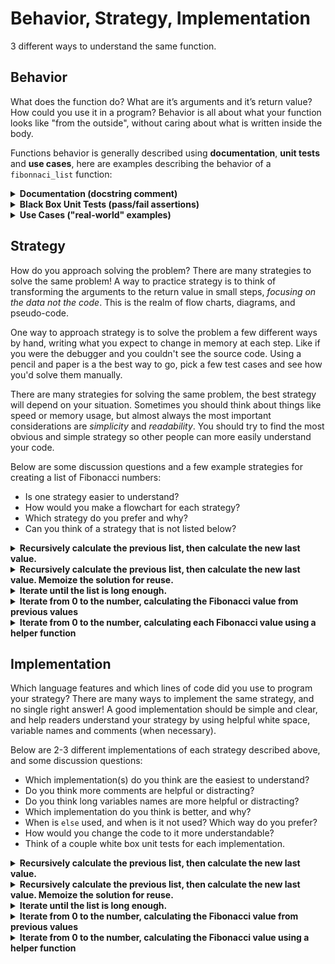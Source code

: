 # Behavior, Strategy, Implementation

3 different ways to understand the same function.

## Behavior

What does the function do? What are it’s arguments and it’s return value? How could you use it in a program? Behavior is all about what your function looks like "from the outside", without caring about what is written inside the body.

Functions behavior is generally described using **documentation**, **unit tests** and **use cases**, here are examples describing the behavior of a `fibonnaci_list` function:

<details>
<summary><strong>Documentation (docstring comment)</strong></summary>

```python
"""generates a list containing the first n numbers of the fibonacci sequence

Parameters:
  n: int, greater than or equal to zero

Returns -> list[int] with the first n numbers of the fibonacci sequence

>>> fib_list(0)
[]

>>> fib_list(4)
[0, 1, 1, 2]

>>> fib_list(8)
[0, 1, 1, 2, 3, 5, 8, 13]
"""
```

</details>

<details>
<summary><strong>Black Box Unit Tests (pass/fail assertions)</strong></summary>

```python
import unittest

from fib_list import fib_list


class TestFibLib(unittest.TestCase):
    """Test the fib_lib function"""

    def test_0(self):
        """It should evaluate 0 to []"""
        self.assertEqual(fib_list(0), [])

    def test_1(self):
        """It should evaluate 1 to [0]"""
        self.assertEqual(fib_list(1), [0])

    def test_2(self):
        """It should evaluate 2 to [0, 1]"""
        self.assertEqual(fib_list(2), [0, 1])

    def test_3(self):
        """It should evaluate 3 to [0, 1, 1]"""
        self.assertEqual(fib_list(3), [0, 1, 1])

    def test_4(self):
        """It should evaluate 4 to [0, 1, 1, 2]"""
        self.assertEqual(fib_list(4), [0, 1, 1, 2])

    def test_5(self):
        """It should evaluate 5 to [0, 1, 1, 2, 3]"""
        self.assertEqual(fib_list(5), [0, 1, 1, 2, 3])

    def test_9(self):
        """It should evaluate 9 to [0, 1, 1, 2, 3, 5, 8, 13, 21]"""
        self.assertEqual(fib_list(9), [0, 1, 1, 2, 3, 5, 8, 13, 21])

    def test_less_than_0(self):
        """It should raise an assertion error if the argument is less than 0"""
        with self.assertRaises(AssertionError):
            fib_list(-1)

    def test_not_an_integer(self):
        """It should raise an assertion error if the argument is not an integer"""
        with self.assertRaises(AssertionError):
            fib_list(1.0)


if __name__ == "__main__":
    unittest.main()
```

</details>

<details>
<summary><strong>Use Cases ("real-world" examples)</strong></summary>
<br>

It can be difficult to come up with use cases for mathematical functions like Fibonacci lists, so it's ok for these exercises to just play around with some examples and explore the output. Use cases will be more intuitive later when you are writing code for a larger project.

```python
#!/usr/bin/env python3
# -*- coding: utf-8 -*-
"""
A file for experimenting with different fibonacci_list use cases
"""

from fibonacci_list import fibonacci_list

# %% what about big numbers?

print(fibonacci_list(150))

# %% is it really a Fibonacci sequence?

huge_list = fibonacci_list(500)

for index in range(2, 500):
    two_back = huge_list[index - 2]
    one_back = huge_list[index - 1]
    current = huge_list[index]

    assert two_back + one_back == current, f"entry {index} is not correct"

# %% does the function return the same or different arrays?

array_1 = fibonacci_list(4)
array_2 = fibonacci_list(6)

# the function returned two different arrays with the same values
assert array_1 == array_2, "the arrays store the same values"
assert array_1 is not array_2, "the variables do not reference the same array"
```

</details>

## Strategy

How do you approach solving the problem? There are many strategies to solve the same problem! A way to practice strategy is to think of transforming the arguments to the return value in small steps, _focusing on the data not the code_. This is the realm of flow charts, diagrams, and pseudo-code.

One way to approach strategy is to solve the problem a few different ways by hand, writing what you expect to change in memory at each step. Like if you were the debugger and you couldn't see the source code. Using a pencil and paper is a the best way to go, pick a few test cases and see how you'd solve them manually.

There are many strategies for solving the same problem, the best strategy will depend on your situation. Sometimes you should think about things like speed or memory usage, but almost always the most important considerations are _simplicity_ and _readability_. You should try to find the most obvious and simple strategy so other people can more easily understand your code.

Below are some discussion questions and a few example strategies for creating a list of Fibonacci numbers:

- Is one strategy easier to understand?
- How would you make a flowchart for each strategy?
- Which strategy do you prefer and why?
- Can you think of a strategy that is not listed below?

<details>
<summary><strong>Recursively calculate the previous list, then calculate the new last value.</strong></summary>

```txt
fibonnaci_list(int) -> list of ints
    if int is 0
        return []
    if int is 1
        return [0]
    if int is 2
        return [0, 1]

    recursively calculate the list for (int - 1)
    sum the two last values in the list
    append the sum to the list
    return the list
```

</details>

<details>
<summary><strong>Recursively calculate the previous list, then calculate the new last value. Memoize the solution for reuse.</strong></summary>

```txt
fibonnaci_list(int, dict of solutions) -> list of ints
    if int is in the dict of solutions
      return the solution

    if int is 0
        return []
    if int is 1
        return [0]
    if int is 2
        return [0, 1]

    recursively calculate the list for (int - 1)
    sum the two last values in the list
    append the sum to the list

    add the solution to your dict for reuse
    return the list
```

</details>

<details>
<summary><strong>Iterate until the list is long enough.</strong></summary>

```txt
fibonnaci_list(int) -> list of ints
    if int is zero
        return an empty list
    if int is one
        return [0]

    list = [0,1]
    while list is shorter than int
        add the last two numbers in the list
        append the sum to the end of the list

    return the list
```

</details>

<details>
<summary><strong>Iterate from 0 to the number, calculating the Fibonacci value from previous values</strong></summary>
<br>

```txt
fibonnaci_list(int) -> list of ints
    if int is 0
      return []
    if int is 1
      return [0]

    list = [0, 1]
    for number in range 2 ... int
      sum the previous two values
      append the new value to the list

    return the list
```

</details>

<details>
<summary><strong>Iterate from 0 to the number, calculating each Fibonacci value using a helper function</strong></summary>
<br>

This is one strategy where you should consider speed. Why is this strategy incredibly slow?

```txt
fibonnaci_list(int) -> list of ints
    list = []
    for number in range 0 ... int
      use a helper function to calculate the next number
      append the next number to the list

    return the list
```

</details>

## Implementation

Which language features and which lines of code did you use to program your strategy? There are many ways to implement the same strategy, and no single right answer! A good implementation should be simple and clear, and help readers understand your strategy by using helpful white space, variable names and comments (when necessary).

Below are 2-3 different implementations of each strategy described above, and some discussion questions:

- Which implementation(s) do you think are the easiest to understand?
- Do you think more comments are helpful or distracting?
- Do you think long variables names are more helpful or distracting?
- Which implementation do you think is better, and why?
- When is `else` used, and when is it not used? Which way do you prefer?
- How would you change the code to it more understandable?
- Think of a couple white box unit tests for each implementation.

<details>
<summary><strong>Recursively calculate the previous list, then calculate the new last value.</strong></summary>

```python
def fibonnaci_list(n: int) -> list[int]:
    # return a hard-coded value if n is too small
    if n is 0:
        return []
    if n is 1:
        return [0]
    if n is 2:
        return [0, 1]
    else:
      # make the right answer and return it
      list = fibonnaci_list(n - 1)
      list.append(list[-1] + list[-2])
      return list
```

---

```python
def fibonnaci_list(length: int) -> list[int]:
    # these are all too short for recursion
    if length == 0:
        return []

    if length == 1:
        return [0]

    if length == 2:
        return [0, 1]

    # calculate the previous list
    sequence = fibonnaci_list(length - 1)
    # calculate and append the next value
    new_value = sequence[-1] + sequence[-2]
    sequence.append(new_value)

    return sequence
```

---

</details>

<details>
<summary><strong>Recursively calculate the previous list, then calculate the new last value. Memoize the solution for reuse.</strong></summary>

```python
def fibonnaci_list(n: int, memo: dict = {}) -> list[int]:
    if n in memo:
        return memo[n]

    list = []

    # return a hard-coded value if n is too small
    if n is 0:
        pass
    if n is 1:
        list = [0]
    if n is 2:
        list = [0,1]

    # make the right answer
    else:
      list = fibonnaci_list(n - 1)
      list.append(list[-1] + list[-2])

    # save the answer for later and return it
    memo[n] = list
    return list
```

---

```python
def fibonnaci_list(length: int, previous_answers: dict = {}) -> list[int]:
    # these are all too short for recursion
    if length == 0:
        return []

    elif length == 1:
        return [0]

    elif length == 2:
        return [0, 1]

    # because the same argument will always have the same answer
    elif length in previous_answers:
        return previous_answers[length]

    # calculate the previous list
    sequence = fibonnaci_list(length - 1)
    # calculate and append the next value
    new_value = sequence[-1] + sequence[-2]

    sequence.append(new_value)
    previous_answers[length] = sequence

    return sequence
```

---

</details>

<details>
<summary><strong>Iterate until the list is long enough.</strong></summary>

```python
def fibonnaci_list(n: int) -> list[int]:
    # too short for iteration
    if n == 0:
        return []
    if n == 1:
        return [0]

    list = [0,1]
    while n > len(list) :
        # f(n) = f(n-1) + f(n-2)
        next = list[-1] + list[-2]
        list.append(next)

    return list
```

---

```python
def fibonnaci_list(max: int) -> list[int]:
    if max == 0:
        return []
    if max == 1:
        return [0]

    # you need at least 2 values to add together
    fib_list = [0,1]

    # stop when your list is as long as the `max` argument
    while len(fib_list) < max:
        # add the previous two values to calculate the next
        next_number = fib_list[-1] + fib_list[-2]
        fib_list.append(next_number)

    return fib_list
```

---

</details>

<details>
<summary><strong>Iterate from 0 to the number, calculating the Fibonacci value from previous values</strong></summary>
<br>

```python
def fibonacci_list(how_many: int) -> list[int]:
    # two base cases
    if how_many == 0:
        return []
    if how_many == 1:
        return [0]

    all_of_them = [0, 1]
    # use iterator to count, ignore its value
    # the loop body will not execute if how_many is 2
    for _ in range(2, how_many):
        # add previous two values from the list
        next_one = all_of_them[-1] + all_of_them[-2]
        # append the new value to the list
        all_of_them.append(next_one)

    return all_of_them
```

---

```python
def fibonacci_list(n: int) -> list[int]:
    if n is 1:
        return [0]
    elif n is 0:
        return []
    else:
        f_l = [0, 1]
        for i in range(2, n):
            f_l.append(f_l[i - 1] + f_l[i - 2])
        return f_l
```

</details>

<details>
<summary><strong>Iterate from 0 to the number, calculating the Fibonacci value using a helper function</strong></summary>
<br>

Which solution do you think is easier to read?

Which solution will be faster if you use it many times?

```python
def fibonacci(n: int) -> int:
    """fib(n) =
    if n is 0 -> 0
    if n is 1 -> 1
    else -> fib(n-1) + fib(n - 2)
    """
    return n if n <= 1 else fibonacci(n - 1) + fibonacci(n - 2)


def fibonacci_list(max: int) -> list[int]:
    all = []

    for _ in range(0, max):
        all.append(fibonacci(len(all)))

    return all
```

---

```python
def fib(n: int) -> int:
    if n < 2:
        return n
    else:
        return fib(n - 1) + fib(n - 2)


def fibonacci_list(length: int) -> list[int]:
    fib_sequence = []

    for index in range(0, length):
        next_value = fib(index)
        fib_sequence.append(next_value)

    return fib_sequence
```

---

```python
def fibonacci(num: int, cache: dict = {}) -> int:
    if num in cache:
        return cache[num]

    fib_num = num
    if num >= 2:
        fib_num = fibonacci(num - 1) + fibonacci(num - 2)

    cache[num] = fib_num
    return fib_num


def fibonacci_list(number_of_numbers: int) -> list[int]:
    sequence = []

    for i in range(0, number_of_numbers):
        sequence.append(fibonacci(i))

    return sequence

```

---

</details>
